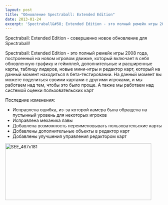 ```yaml
---
layout: post
title: "Обновление Spectraball: Extended Edition"
date: 2013-01-24
excerpt: 'Spectraball&#58; Extended Edition - это полный ремейк игры 2008 года, построенный на новом игровом движке, который включает в себя обновленную графику и геймплей, дополнительные и расширенные карты, таблицу лидеров, новые мини-игры и редактор карт, который на данный момент находиться в бета-тестировании.'
---
```


Spectraball: Extended Edition - совершенно новое обновление для Spectraball!

Spectraball: Extended Edition - это полный ремейк игры 2008 года, построенный на новом игровом движке, который включает в себя обновленную графику и геймплей, дополнительные и расширенные карты, таблицу лидеров, новые мини-игры и редактор карт, который на данный момент находиться в бета-тестировании. На данный момент вы можете поделиться своими картами с другими игроками, и мы работаем над тем, чтобы это было проще. А также мы работаем над системой оценки пользовательских карт

Последние изменения:
<ul>
	<li><span style="line-height: 13px">Исправлена ошибка, из-за которой камера была обращена на пустынный уровень для некоторых игроков</span></li>
	<li>Исправлена механика лавы</li>
	<li>Добавлена возможность переименовывать пользовательские карты</li>
	<li>Добавлены дополнительные объекты в редактор карт</li>
	<li>Добавлены улучшения управления редактором карт</li>
</ul>
<a href="http://store.steampowered.com/app/18300/" target="_blank"><img class="alignnone size-full wp-image-858" alt="SEE_467x181" src="http://gamersoul.ru/wp-content/uploads/2013/01/SEE_467x181.jpg" width="467" height="181" />

</a>

&nbsp;